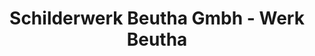---
title: "Schilderwerk Beutha Gmbh - Werk Beutha"
url: /stollberg-erzgebirge/schilderwerk-beutha-gmbh-werk-beutha/
shop: Allgemein
---